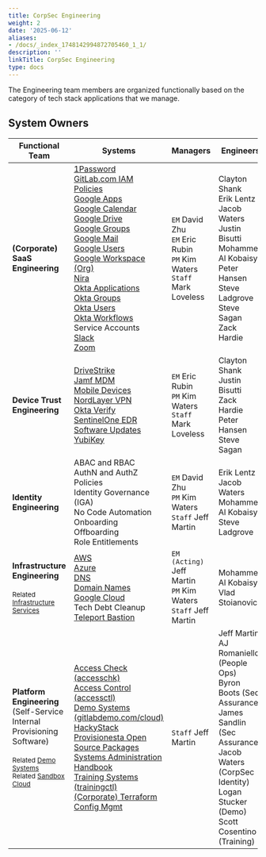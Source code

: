 ```yaml
---
title: CorpSec Engineering
weight: 2
date: '2025-06-12'
aliases:
- /docs/_index_1748142994872705460_1_1/
description: ''
linkTitle: CorpSec Engineering
type: docs
---
```


The Engineering team members are organized functionally based on the category of tech stack applications that we manage.

## System Owners

<table>
<thead>
<tr>
<th>Functional Team</th>
<th>Systems</th>
<th>Managers</th>
<th>Engineers</th>
</tr>
</thead>
<tbody>
<tr>
<td><strong>(Corporate) SaaS<br>Engineering</strong></td>
<td>
<a href="/handbook/security/corporate/systems/1password">1Password</a><br>
<a href="/handbook/security/corporate/systems/gitlab">GitLab.com IAM Policies</a><br>
<a href="/handbook/security/corporate/systems/google/app">Google Apps</a><br>
<a href="/handbook/security/corporate/systems/google/cal">Google Calendar</a><br>
<a href="/handbook/security/corporate/systems/google/drive">Google Drive</a><br>
<a href="/handbook/security/corporate/systems/google/group">Google Groups</a><br>
<a href="/handbook/security/corporate/systems/google/mail">Google Mail</a><br>
<a href="/handbook/security/corporate/systems/google/user">Google Users</a><br>
<a href="/handbook/security/corporate/systems/google/workspace">Google Workspace (Org)</a><br>
<a href="/handbook/security/corporate/systems/nira">Nira</a><br>
<a href="/handbook/security/corporate/systems/okta/app">Okta Applications</a><br>
<a href="/handbook/security/corporate/systems/okta/group">Okta Groups</a><br>
<a href="/handbook/security/corporate/systems/okta/user">Okta Users</a><br>
<a href="/handbook/security/corporate/systems/okta/workflows">Okta Workflows</a><br>
Service Accounts<br>
<a href="/handbook/security/corporate/systems/slack">Slack</a><br>
<a href="/handbook/security/corporate/systems/zoom">Zoom</a><br>
</td>
<td>
<code>EM</code> David Zhu<br>
<code>EM</code> Eric Rubin<br>
<code>PM</code> Kim Waters<br>
<code>Staff</code> Mark Loveless
</td>
<td>
Clayton Shank<br>
Erik Lentz<br>
Jacob Waters<br>
Justin Bisutti<br>
Mohammed Al Kobaisy<br>
Peter Hansen<br>
Steve Ladgrove<br>
Steve Sagan<br>
Zack Hardie<br>
</tr>
<tr>
<td><strong>Device Trust<br>Engineering</strong></td>
<td>
<a href="https://internal.gitlab.com/handbook/it/it-self-service/it-guides/drivestrike/">DriveStrike</a><br>
<a href="/handbook/security/corporate/systems/jamf">Jamf MDM</a><br>
<a href="/handbook/security/corporate/services/phones">Mobile Devices</a><br>
<a href="/handbook/security/corporate/systems/vpn">NordLayer VPN</a><br>
<a href="/handbook/security/corporate/systems/okta/verify">Okta Verify</a><br>
<a href="/handbook/security/corporate/systems/sentinelone">SentinelOne EDR</a><br>
<a href="/handbook/security/corporate/services/laptops/security/updates">Software Updates</a><br>
<a href="/handbook/security/corporate/systems/yubikey">YubiKey</a><br>
</td>
<td>
<code>EM</code> Eric Rubin<br>
<code>PM</code> Kim Waters<br>
<code>Staff</code> Mark Loveless
</td>
<td>
Clayton Shank<br>
Justin Bisutti<br>
Zack Hardie<br>
Peter Hansen<br>
Steve Sagan<br>
</tr>
<tr>
<td><strong>Identity<br>Engineering</strong></td>
<td>
ABAC and RBAC<br>
AuthN and AuthZ Policies<br>
Identity Governance (IGA)<br>
No Code Automation<br>
Onboarding<br>
Offboarding<br>
Role Entitlements<br>
</td>
<td>
<code>EM</code> David Zhu<br>
<code>PM</code> Kim Waters<br>
<code>Staff</code> Jeff Martin
</td>
<td>
Erik Lentz<br>
Jacob Waters<br>
Mohammed Al Kobaisy<br>
Steve Ladgrove<br>
</tr>
<tr>
<td>
<strong>Infrastructure<br>Engineering</strong><br>
<br>
<small>Related <a href="/handbook/security/corporate/how-we-work/services/infrastructure">Infrastructure Services</a></small>
</td>
<td>
<a href="/handbook/security/corporate/systems/aws">AWS</a><br>
<a href="/handbook/security/corporate/systems/azure">Azure</a><br>
<a href="/handbook/security/corporate/systems/dns">DNS</a><br>
<a href="/handbook/security/corporate/systems/domains">Domain Names</a><br>
<a href="/handbook/security/corporate/systems/google/cloud">Google Cloud</a><br>
Tech Debt Cleanup<br>
<a href="/handbook/security/corporate/systems/teleport">Teleport Bastion</a><br>
</td>
<td>
<code>EM (Acting)</code> Jeff Martin<br>
<code>PM</code> Kim Waters<br>
<code>Staff</code> Jeff Martin
</td>
<td>
Mohammed Al Kobaisy<br>
Vlad Stoianovici<br>
</tr>
<tr>
<td>
<strong>Platform Engineering</strong><br>(Self-Service Internal<br>Provisioning Software)<br>
<br>
<small>Related <a href="/handbook/customer-success/demo-systems">Demo Systems</a></small><br>
<small>Related <a href="/handbook/security/corporate/services/infrastructure">Sandbox Cloud</a></small>
</td>
<td>
<a href="/handbook/security/corporate/systems/accesschk">Access Check (accesschk)</a><br>
<a href="/handbook/security/corporate/systems/accessctl">Access Control (accessctl)</a><br>
<a href="/handbook/security/corporate/systems/demosys">Demo Systems (gitlabdemo.com/cloud)</a><br>
<a href="/handbook/security/corporate/systems/hackystack">HackyStack</a><br>
<a href="https://gitlab.com/provisionesta">Provisionesta Open Source Packages</a><br>
<a href="/handbook/security/corporate/systems/handbook">Systems Administration Handbook</a><br>
<a href="/handbook/security/corporate/systems/trainingctl">Training Systems (trainingctl)</a><br>
<a href="/handbook/security/corporate/systems/">(Corporate) Terraform Config Mgmt</a><br>
</td>
<td>
<code>Staff</code> Jeff Martin
</td>
<td>
Jeff Martin<br>
AJ Romaniello (People Ops)<br>
Byron Boots (Sec Assurance)<br>
James Sandlin (Sec Assurance)<br>
Jacob Waters (CorpSec Identity)<br>
Logan Stucker (Demo)<br>
Scott Cosentino (Training)<br>
</tr>
</tbody>
</table>
